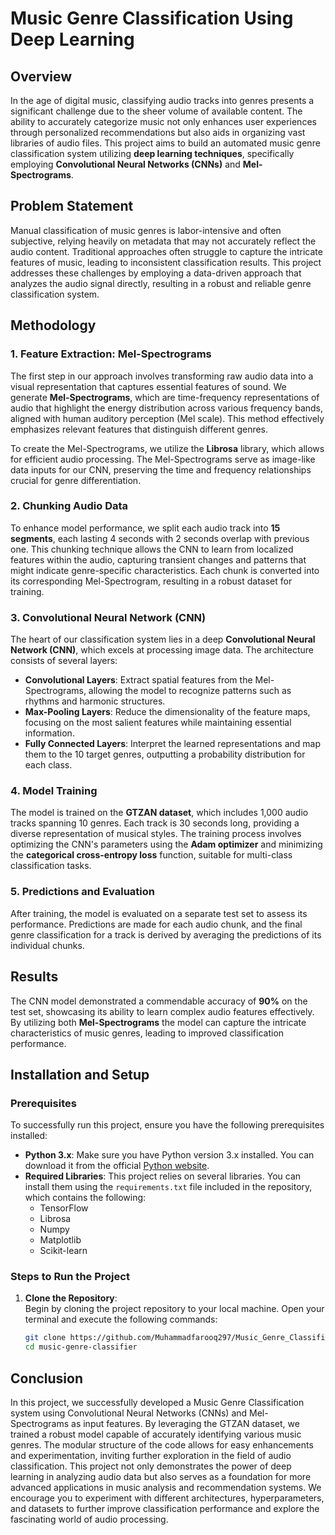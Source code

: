 # Music Genre Classification Using Deep Learning

## Overview

In the age of digital music, classifying audio tracks into genres presents a significant challenge due to the sheer volume of available content. The ability to accurately categorize music not only enhances user experiences through personalized recommendations but also aids in organizing vast libraries of audio files. This project aims to build an automated music genre classification system utilizing **deep learning techniques**, specifically employing **Convolutional Neural Networks (CNNs)** and **Mel-Spectrograms**.

## Problem Statement

Manual classification of music genres is labor-intensive and often subjective, relying heavily on metadata that may not accurately reflect the audio content. Traditional approaches often struggle to capture the intricate features of music, leading to inconsistent classification results. This project addresses these challenges by employing a data-driven approach that analyzes the audio signal directly, resulting in a robust and reliable genre classification system.

## Methodology

### 1. Feature Extraction: Mel-Spectrograms

The first step in our approach involves transforming raw audio data into a visual representation that captures essential features of sound. We generate **Mel-Spectrograms**, which are time-frequency representations of audio that highlight the energy distribution across various frequency bands, aligned with human auditory perception (Mel scale). This method effectively emphasizes relevant features that distinguish different genres.

To create the Mel-Spectrograms, we utilize the **Librosa** library, which allows for efficient audio processing. The Mel-Spectrograms serve as image-like data inputs for our CNN, preserving the time and frequency relationships crucial for genre differentiation.

### 2. Chunking Audio Data

To enhance model performance, we split each audio track into **15 segments**, each lasting 4 seconds with 2 seconds overlap with previous one. This chunking technique allows the CNN to learn from localized features within the audio, capturing transient changes and patterns that might indicate genre-specific characteristics. Each chunk is converted into its corresponding Mel-Spectrogram, resulting in a robust dataset for training.

### 3. Convolutional Neural Network (CNN)

The heart of our classification system lies in a deep **Convolutional Neural Network (CNN)**, which excels at processing image data. The architecture consists of several layers:

- **Convolutional Layers**: Extract spatial features from the Mel-Spectrograms, allowing the model to recognize patterns such as rhythms and harmonic structures.
- **Max-Pooling Layers**: Reduce the dimensionality of the feature maps, focusing on the most salient features while maintaining essential information.
- **Fully Connected Layers**: Interpret the learned representations and map them to the 10 target genres, outputting a probability distribution for each class.

### 4. Model Training

The model is trained on the **GTZAN dataset**, which includes 1,000 audio tracks spanning 10 genres. Each track is 30 seconds long, providing a diverse representation of musical styles. The training process involves optimizing the CNN's parameters using the **Adam optimizer** and minimizing the **categorical cross-entropy loss** function, suitable for multi-class classification tasks.

### 5. Predictions and Evaluation

After training, the model is evaluated on a separate test set to assess its performance. Predictions are made for each audio chunk, and the final genre classification for a track is derived by averaging the predictions of its individual chunks.

## Results

The CNN model demonstrated a commendable accuracy of **90%** on the test set, showcasing its ability to learn complex audio features effectively. By utilizing both **Mel-Spectrograms**  the model can capture the intricate characteristics of music genres, leading to improved classification performance.

## Installation and Setup

### Prerequisites

To successfully run this project, ensure you have the following prerequisites installed:

- **Python 3.x**: Make sure you have Python version 3.x installed. You can download it from the official [Python website](https://www.python.org/downloads/).
- **Required Libraries**: This project relies on several libraries. You can install them using the `requirements.txt` file included in the repository, which contains the following:
  - TensorFlow
  - Librosa
  - Numpy
  - Matplotlib
  - Scikit-learn

### Steps to Run the Project

1. **Clone the Repository**:  
   Begin by cloning the project repository to your local machine. Open your terminal and execute the following commands:
   ```bash
   git clone https://github.com/Muhammadfarooq297/Music_Genre_Classification
   cd music-genre-classifier

## Conclusion

In this project, we successfully developed a Music Genre Classification system using Convolutional Neural Networks (CNNs) and Mel-Spectrograms as input features. By leveraging the GTZAN dataset, we trained a robust model capable of accurately identifying various music genres. The modular structure of the code allows for easy enhancements and experimentation, inviting further exploration in the field of audio classification. This project not only demonstrates the power of deep learning in analyzing audio data but also serves as a foundation for more advanced applications in music analysis and recommendation systems. We encourage you to experiment with different architectures, hyperparameters, and datasets to further improve classification performance and explore the fascinating world of audio processing.

